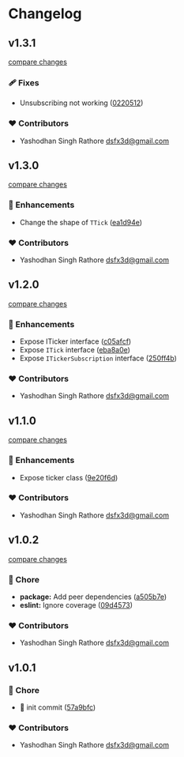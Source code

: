 # Changelog


## v1.3.1

[compare changes](https://github.com/dsfx3d/use-ticker/compare/v1.3.0...v1.3.1)

### 🩹 Fixes

- Unsubscribing not working ([0220512](https://github.com/dsfx3d/use-ticker/commit/0220512))

### ❤️ Contributors

- Yashodhan Singh Rathore <dsfx3d@gmail.com>

## v1.3.0

[compare changes](https://github.com/dsfx3d/use-ticker/compare/v1.2.0...v1.3.0)

### 🚀 Enhancements

- Change the shape of `TTick` ([ea1d94e](https://github.com/dsfx3d/use-ticker/commit/ea1d94e))

### ❤️ Contributors

- Yashodhan Singh Rathore <dsfx3d@gmail.com>

## v1.2.0

[compare changes](https://github.com/dsfx3d/use-ticker/compare/v1.1.0...v1.2.0)

### 🚀 Enhancements

- Expose ITicker interface ([c05afcf](https://github.com/dsfx3d/use-ticker/commit/c05afcf))
- Expose `ITick` interface ([eba8a0e](https://github.com/dsfx3d/use-ticker/commit/eba8a0e))
- Expose `ITickerSubscription` interface ([250ff4b](https://github.com/dsfx3d/use-ticker/commit/250ff4b))

### ❤️ Contributors

- Yashodhan Singh Rathore <dsfx3d@gmail.com>

## v1.1.0

[compare changes](https://github.com/dsfx3d/use-ticker/compare/v1.0.2...v1.1.0)

### 🚀 Enhancements

- Expose ticker class ([9e20f6d](https://github.com/dsfx3d/use-ticker/commit/9e20f6d))

### ❤️ Contributors

- Yashodhan Singh Rathore <dsfx3d@gmail.com>

## v1.0.2

[compare changes](https://github.com/dsfx3d/use-ticker/compare/v1.0.1...v1.0.2)

### 🏡 Chore

- **package:** Add peer dependencies ([a505b7e](https://github.com/dsfx3d/use-ticker/commit/a505b7e))
- **eslint:** Ignore coverage ([09d4573](https://github.com/dsfx3d/use-ticker/commit/09d4573))

### ❤️ Contributors

- Yashodhan Singh Rathore <dsfx3d@gmail.com>

## v1.0.1


### 🏡 Chore

- 🎉  init commit ([57a9bfc](https://github.com/dsfx3d/use-ticker/commit/57a9bfc))

### ❤️ Contributors

- Yashodhan Singh Rathore <dsfx3d@gmail.com>


